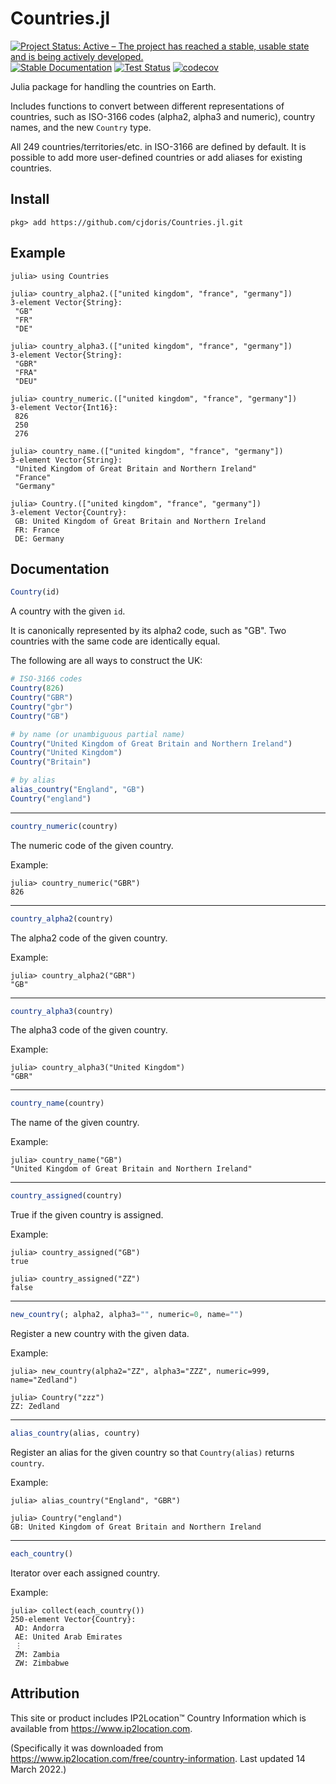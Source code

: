 # Countries.jl

[![Project Status: Active – The project has reached a stable, usable state and is being actively developed.](https://www.repostatus.org/badges/latest/active.svg)](https://www.repostatus.org/#active)
[![Stable Documentation](https://img.shields.io/badge/docs-stable-blue.svg)](https://juliahub.com/docs/Countries/)
[![Test Status](https://github.com/cjdoris/Countries.jl/workflows/Tests/badge.svg)](https://github.com/cjdoris/Countries.jl/actions?query=workflow%3ATests)
[![codecov](https://codecov.io/gh/cjdoris/Countries.jl/branch/main/graph/badge.svg?token=AECCWGKRVJ)](https://codecov.io/gh/cjdoris/Countries.jl)

Julia package for handling the countries on Earth.

Includes functions to convert between different representations of countries, such as
ISO-3166 codes (alpha2, alpha3 and numeric), country names, and the new `Country` type.

All 249 countries/territories/etc. in ISO-3166 are defined by default. It is possible to add
more user-defined countries or add aliases for existing countries.

## Install

```
pkg> add https://github.com/cjdoris/Countries.jl.git
```

## Example

```julia-repl
julia> using Countries

julia> country_alpha2.(["united kingdom", "france", "germany"])
3-element Vector{String}:
 "GB"
 "FR"
 "DE"

julia> country_alpha3.(["united kingdom", "france", "germany"])
3-element Vector{String}:
 "GBR"
 "FRA"
 "DEU"

julia> country_numeric.(["united kingdom", "france", "germany"])
3-element Vector{Int16}:
 826
 250
 276

julia> country_name.(["united kingdom", "france", "germany"])
3-element Vector{String}:
 "United Kingdom of Great Britain and Northern Ireland"
 "France"
 "Germany"

julia> Country.(["united kingdom", "france", "germany"])
3-element Vector{Country}:
 GB: United Kingdom of Great Britain and Northern Ireland
 FR: France
 DE: Germany
```

## Documentation

```julia
Country(id)
```

A country with the given `id`.

It is canonically represented by its alpha2 code, such as "GB". Two countries with
the same code are identically equal.

The following are all ways to construct the UK:
```julia
# ISO-3166 codes
Country(826)
Country("GBR")
Country("gbr")
Country("GB")

# by name (or unambiguous partial name)
Country("United Kingdom of Great Britain and Northern Ireland")
Country("United Kingdom")
Country("Britain")

# by alias
alias_country("England", "GB")
Country("england")
```

---

```julia
country_numeric(country)
```

The numeric code of the given country.

Example:
```julia-repl
julia> country_numeric("GBR")
826
```

---

```julia
country_alpha2(country)
```

The alpha2 code of the given country.

Example:
```julia-repl
julia> country_alpha2("GBR")
"GB"
```

---

```julia
country_alpha3(country)
```

The alpha3 code of the given country.

Example:
```julia-repl
julia> country_alpha3("United Kingdom")
"GBR"
```

---

```julia
country_name(country)
```

The name of the given country.

Example:
```julia-repl
julia> country_name("GB")
"United Kingdom of Great Britain and Northern Ireland"
```

---

```julia
country_assigned(country)
```

True if the given country is assigned.

Example:
```julia-repl
julia> country_assigned("GB")
true

julia> country_assigned("ZZ")
false
```

---

```julia
new_country(; alpha2, alpha3="", numeric=0, name="")
```

Register a new country with the given data.

Example:
```julia-repl
julia> new_country(alpha2="ZZ", alpha3="ZZZ", numeric=999, name="Zedland")

julia> Country("zzz")
ZZ: Zedland
```

---

```julia
alias_country(alias, country)
```

Register an alias for the given country so that `Country(alias)` returns `country`.

Example:
```julia-repl
julia> alias_country("England", "GBR")

julia> Country("england")
GB: United Kingdom of Great Britain and Northern Ireland
```

---

```julia
each_country()
```

Iterator over each assigned country.

Example:
```julia-repl
julia> collect(each_country())
250-element Vector{Country}:
 AD: Andorra
 AE: United Arab Emirates
 ⋮
 ZM: Zambia
 ZW: Zimbabwe
```

## Attribution

This site or product includes IP2Location™ Country Information which is available from https://www.ip2location.com.

(Specifically it was downloaded from https://www.ip2location.com/free/country-information. Last updated 14 March 2022.)
